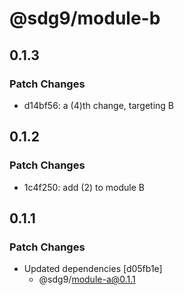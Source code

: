 # @sdg9/module-b

## 0.1.3

### Patch Changes

- d14bf56: a (4)th change, targeting B

## 0.1.2

### Patch Changes

- 1c4f250: add (2) to module B

## 0.1.1

### Patch Changes

- Updated dependencies [d05fb1e]
  - @sdg9/module-a@0.1.1
